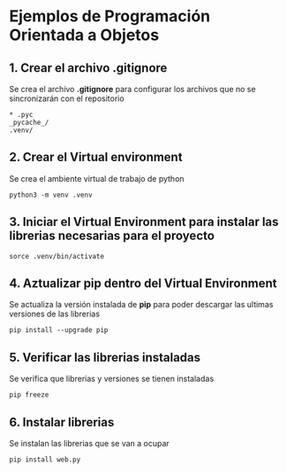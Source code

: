 # Ejemplos de Programación Orientada a Objetos

## 1. Crear el archivo **.gitignore**
Se crea el archivo **.gitignore** para configurar los archivos que no se sincronizarán con el repositorio

````shell
* .pyc
_pycache_/
.venv/
````


## 2. Crear el **Virtual environment**

Se crea el ambiente virtual de trabajo de python

````shell
python3 -m venv .venv
````


## 3. Iniciar el **Virtual Environment** para instalar las librerias necesarias para el proyecto

````shell
sorce .venv/bin/activate
````

## 4. Aztualizar **pip** dentro del **Virtual Environment**

Se actualiza la versión instalada de **pip** para poder descargar las ultimas versiones de las librerias

````shell
pip install --upgrade pip
````

## 5. Verificar las librerias instaladas

Se verifica que librerias y versiones se tienen instaladas

````shell
pip freeze
````

## 6. Instalar librerias

Se instalan las librerias que se van a ocupar

````shell
pip install web.py
````

